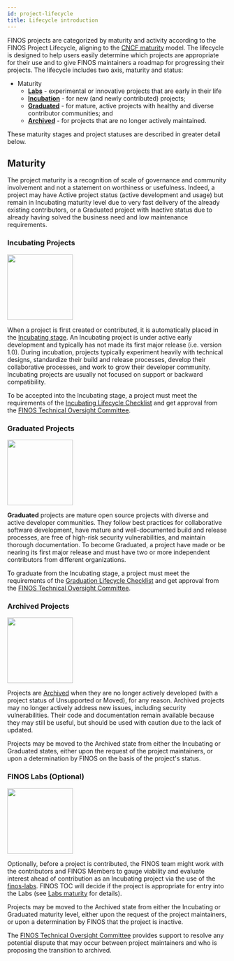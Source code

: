 ```yaml
---
id: project-lifecycle
title: Lifecycle introduction
---
```


FINOS projects are categorized by maturity and activity according to the FINOS Project Lifecycle, aligning to the [CNCF maturity](https://github.com/cncf/toc/blob/main/process/README.md) model. The lifecycle is designed to help users easily determine which projects are appropriate for their use and to give FINOS maintainers a roadmap for progressing their projects. The lifecycle includes two axis, maturity and status:

* Maturity
  * **[Labs](/docs/governance/Software-Projects/maturity/Labs.md)** - experimental or innovative projects that are early in their life
  * **[Incubation](/docs/governance/Software-Projects/maturity/Incubating.md)** - for new (and newly contributed) projects;
  * **[Graduated](/docs/governance/Software-Projects/maturity/Graduated.md)** - for mature, active projects with healthy and diverse contributor communities; and
  * **[Archived](/docs/governance/Software-Projects/maturity/Archived.md)** - for projects that are no longer actively maintained.

These maturity stages and project statuses are described in greater detail below.

## Maturity

The project maturity is a recognition of scale of governance and community involvement and not a statement on worthiness or usefulness.  Indeed, a project may have Active project status (active development and usage) but remain in Incubating maturity level due to very fast delivery of the already existing contributors, or a Graduated project with Inactive status due to already having solved the business need and low maintenance requirements.

### Incubating Projects

<img src="https://raw.githubusercontent.com/finos/contrib-toolbox/master/images/badge-incubating.png" width="150" />

When a project is first created or contributed, it is automatically placed in the [Incubating stage](/docs/governance/Software-Projects/maturity/incubating).
An Incubating project is under active early development and typically has not made its first major release (i.e. version 1.0). During incubation, projects typically experiment heavily with technical designs, standardize their build and release processes, develop their collaborative processes, and work to grow their developer community. Incubating projects are usually not focused on support or backward compatibility.

To be accepted into the Incubating stage, a project must meet the requirements of the [Incubating Lifecycle Checklist](/docs/governance/Software-Projects/maturity/incubating) and get approval from the [FINOS Technical Oversight Committee](https://github.com/finos/technical-oversight-committee/).

### Graduated Projects

<img src="https://raw.githubusercontent.com/finos/contrib-toolbox/master/images/badge-active.png" width="150"/>

**Graduated** projects are mature open source projects with diverse and active developer communities. They follow best practices for collaborative software development, have mature and well-documented build and release processes, are free of high-risk security vulnerabilities, and maintain thorough documentation. To become Graduated, a project have made or be nearing its first major release and must have two or more independent contributors from different organizations.

To graduate from the Incubating stage, a project must meet the requirements of the [Graduation Lifecycle Checklist](/docs/governance/Software-Projects/maturity/graduated) and get approval from the [FINOS Technical Oversight Committee](https://github.com/finos/technical-oversight-committee/).

### Archived Projects

<img src="https://raw.githubusercontent.com/finos/contrib-toolbox/master/images/badge-archived.png" width="150"/>

Projects are [Archived](/docs/governance/Software-Projects/maturity/archived) when they are no longer actively developed (with a project status of Unsupported or Moved), for any reason. Archived projects may no longer actively address new issues, including security vulnerabilities. Their code and documentation remain available because they may still be useful, but should be used with caution due to the lack of updated.

Projects may be moved to the Archived state from either the Incubating or Graduated states, either upon the request of the project maintainers, or upon a determination by FINOS on the basis of the project's status.

### FINOS Labs (Optional)

<img src="https://user-images.githubusercontent.com/327285/230928932-7c75f8ed-e57b-41db-9fb7-a292a13a1e58.svg" width="150" />

Optionally, before a project is contributed, the FINOS team might work with the contributors and FINOS Members to gauge viability and evaluate interest ahead of contribution as an Incubating project via the use of the [finos-labs](https://github.com/finos-labs/).  FINOS TOC will decide if the project is appropriate for entry into the Labs (see [Labs maturity](/docs/governance/Software-Projects/maturity/labs) for details).

Projects may be moved to the Archived state from either the Incubating or Graduated maturity level, either upon the request of the project maintainers, or upon a determination by FINOS that the project is inactive.

The [FINOS Technical Oversight Committee](https://github.com/finos/technical-oversight-committee/) provides support to resolve any potential dispute that may occur between project maintainers and who is proposing the transition to archived.
